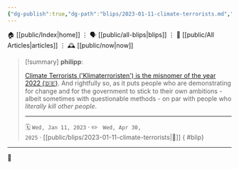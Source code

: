 ```yaml
---
{"dg-publish":true,"dg-path":"blips/2023-01-11-climate-terrorists.md","dg-permalink":"2023/01/11/climate-terrorists/","permalink":"/2023/01/11/climate-terrorists/","title":"philipp @ 2023-01-11"}
---
```



<div class="transclusion internal-embed is-loaded"><div class="markdown-embed">




🏠 [[public/Index\|home]]  ⋮ 🗣️ [[public/all-blips\|blips]] ⋮  📝 [[public/All Articles\|articles]]  ⋮ 🕰️ [[public/now\|now]]


</div></div>


> [!summary] **philipp**:
>
> [Climate Terrorists ('Klimaterroristen') is the misnomer of the year 2022 (🇩🇪)](https://www.tagesschau.de/inland/unwort-2022-101.html). And rightfully so, as it puts people who are demonstrating for change and for the government to stick to their own ambitions - albeit sometimes with questionable methods - on par with people who _literally kill other people_.
> - - -
>
> 🗓️ <code>Wed, Jan 11, 2023</code>  · ✏️ <code> Wed, Apr 30, 2025</code>  · [[public/blips/2023-01-11-climate-terrorists\|🔗]]
{ #blip}


- - -

 👾

